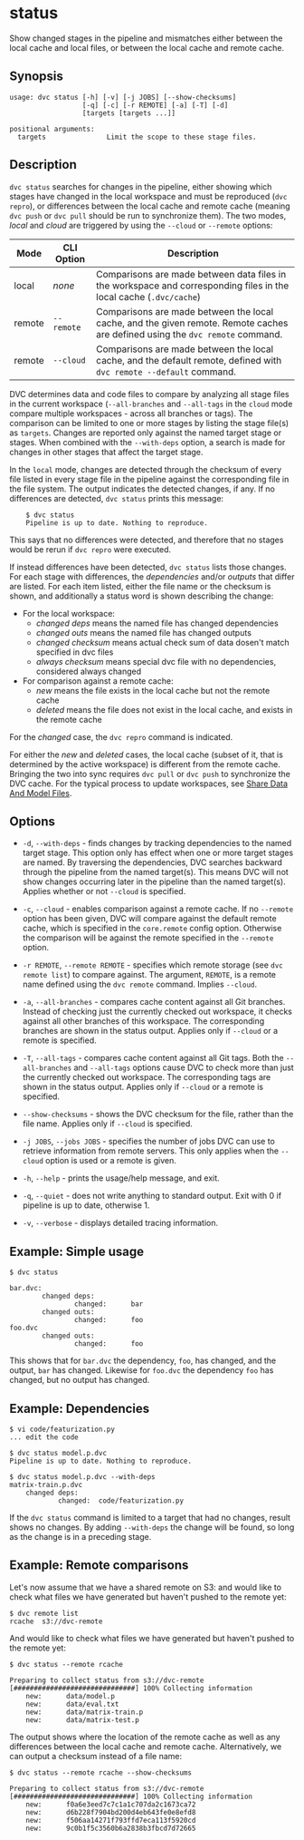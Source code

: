 # status

Show changed stages in the pipeline and mismatches either between the local
cache and local files, or between the local cache and remote cache.

## Synopsis

```usage
usage: dvc status [-h] [-v] [-j JOBS] [--show-checksums]
                  [-q] [-c] [-r REMOTE] [-a] [-T] [-d]
                  [targets [targets ...]]

positional arguments:
  targets               Limit the scope to these stage files.
```

## Description

`dvc status` searches for changes in the pipeline, either showing which stages
have changed in the local workspace and must be reproduced (`dvc repro`), or
differences between the local cache and remote cache (meaning `dvc push` or
`dvc pull` should be run to synchronize them). The two modes, _local_ and
_cloud_ are triggered by using the `--cloud` or `--remote` options:

| Mode   | CLI Option | Description                                                                                                                   |
| ------ | ---------- | ----------------------------------------------------------------------------------------------------------------------------- |
| local  | _none_     | Comparisons are made between data files in the workspace and corresponding files in the local cache (`.dvc/cache`)            |
| remote | `--remote` | Comparisons are made between the local cache, and the given remote. Remote caches are defined using the `dvc remote` command. |
| remote | `--cloud`  | Comparisons are made between the local cache, and the default remote, defined with `dvc remote --default` command.            |

DVC determines data and code files to compare by analyzing all stage files in
the current workspace (`--all-branches` and `--all-tags` in the `cloud` mode
compare multiple workspaces - across all branches or tags). The comparison can
be limited to one or more stages by listing the stage file(s) as `targets`.
Changes are reported only against the named target stage or stages. When
combined with the `--with-deps` option, a search is made for changes in other
stages that affect the target stage.

In the `local` mode, changes are detected through the checksum of every file
listed in every stage file in the pipeline against the corresponding file in the
file system. The output indicates the detected changes, if any. If no
differences are detected, `dvc status` prints this message:

```dvc
    $ dvc status
    Pipeline is up to date. Nothing to reproduce.
```

This says that no differences were detected, and therefore that no stages would
be rerun if `dvc repro` were executed.

If instead differences have been detected, `dvc status` lists those changes. For
each stage with differences, the _dependencies_ and/or _outputs_ that differ are
listed. For each item listed, either the file name or the checksum is shown, and
additionally a status word is shown describing the change:

- For the local workspace:
  - _changed deps_ means the named file has changed dependencies
  - _changed outs_ means the named file has changed outputs
  - _changed checksum_ means actual check sum of data dosen't match specified in
    dvc files
  - _always checksum_ means special dvc file with no dependencies, considered
    always changed
- For comparison against a remote cache:
  - _new_ means the file exists in the local cache but not the remote cache
  - _deleted_ means the file does not exist in the local cache, and exists in
    the remote cache

For the _changed_ case, the `dvc repro` command is indicated.

For either the _new_ and _deleted_ cases, the local cache (subset of it, that is
determined by the active workspace) is different from the remote cache. Bringing
the two into sync requires `dvc pull` or `dvc push` to synchronize the DVC
cache. For the typical process to update workspaces, see
[Share Data And Model Files](/doc/use-cases/share-data-and-model-files).

## Options

- `-d`, `--with-deps` - finds changes by tracking dependencies to the named
  target stage. This option only has effect when one or more target stages are
  named. By traversing the dependencies, DVC searches backward through the
  pipeline from the named target(s). This means DVC will not show changes
  occurring later in the pipeline than the named target(s). Applies whether or
  not `--cloud` is specified.

- `-c`, `--cloud` - enables comparison against a remote cache. If no `--remote`
  option has been given, DVC will compare against the default remote cache,
  which is specified in the `core.remote` config option. Otherwise the
  comparison will be against the remote specified in the `--remote` option.

- `-r REMOTE`, `--remote REMOTE` - specifies which remote storage (see
  `dvc remote list`) to compare against. The argument, `REMOTE`, is a remote
  name defined using the `dvc remote` command. Implies `--cloud`.

- `-a`, `--all-branches` - compares cache content against all Git branches.
  Instead of checking just the currently checked out workspace, it checks
  against all other branches of this workspace. The corresponding branches are
  shown in the status output. Applies only if `--cloud` or a remote is
  specified.

- `-T`, `--all-tags` - compares cache content against all Git tags. Both the
  `--all-branches` and `--all-tags` options cause DVC to check more than just
  the currently checked out workspace. The corresponding tags are shown in the
  status output. Applies only if `--cloud` or a remote is specified.

- `--show-checksums` - shows the DVC checksum for the file, rather than the file
  name. Applies only if `--cloud` is specified.

- `-j JOBS`, `--jobs JOBS` - specifies the number of jobs DVC can use to
  retrieve information from remote servers. This only applies when the `--cloud`
  option is used or a remote is given.

- `-h`, `--help` - prints the usage/help message, and exit.

- `-q`, `--quiet` - does not write anything to standard output. Exit with 0 if
  pipeline is up to date, otherwise 1.

- `-v`, `--verbose` - displays detailed tracing information.

## Example: Simple usage

```dvc
$ dvc status

bar.dvc:
        changed deps:
                changed:      bar
        changed outs:
                changed:      foo
foo.dvc
        changed outs:
                changed:      foo
```

This shows that for `bar.dvc` the dependency, `foo`, has changed, and the
output, `bar` has changed. Likewise for `foo.dvc` the dependency `foo` has
changed, but no output has changed.

## Example: Dependencies

```dvc
$ vi code/featurization.py
... edit the code

$ dvc status model.p.dvc
Pipeline is up to date. Nothing to reproduce.

$ dvc status model.p.dvc --with-deps
matrix-train.p.dvc
    changed deps:
            changed:  code/featurization.py
```

If the `dvc status` command is limited to a target that had no changes, result
shows no changes. By adding `--with-deps` the change will be found, so long as
the change is in a preceding stage.

## Example: Remote comparisons

Let's now assume that we have a shared remote on S3: and would like to check
what files we have generated but haven't pushed to the remote yet:

```dvc
$ dvc remote list
rcache	s3://dvc-remote
```

And would like to check what files we have generated but haven't pushed to the
remote yet:

```dvc
$ dvc status --remote rcache

Preparing to collect status from s3://dvc-remote
[##############################] 100% Collecting information
    new:      data/model.p
    new:      data/eval.txt
    new:      data/matrix-train.p
    new:      data/matrix-test.p
```

The output shows where the location of the remote cache as well as any
differences between the local cache and remote cache. Alternatively, we can
output a checksum instead of a file name:

```dvc
$ dvc status --remote rcache --show-checksums

Preparing to collect status from s3://dvc-remote
[##############################] 100% Collecting information
    new:      f0a6e3eed7c7c1a1c707da2c1673ca72
    new:      d6b228f7904bd200d4eb643fe0e8efd8
    new:      f506aa14271f793ffd7eca113f5920cd
    new:      9c0b1f5c3560b6a2838b3fbcd7d72665
```
